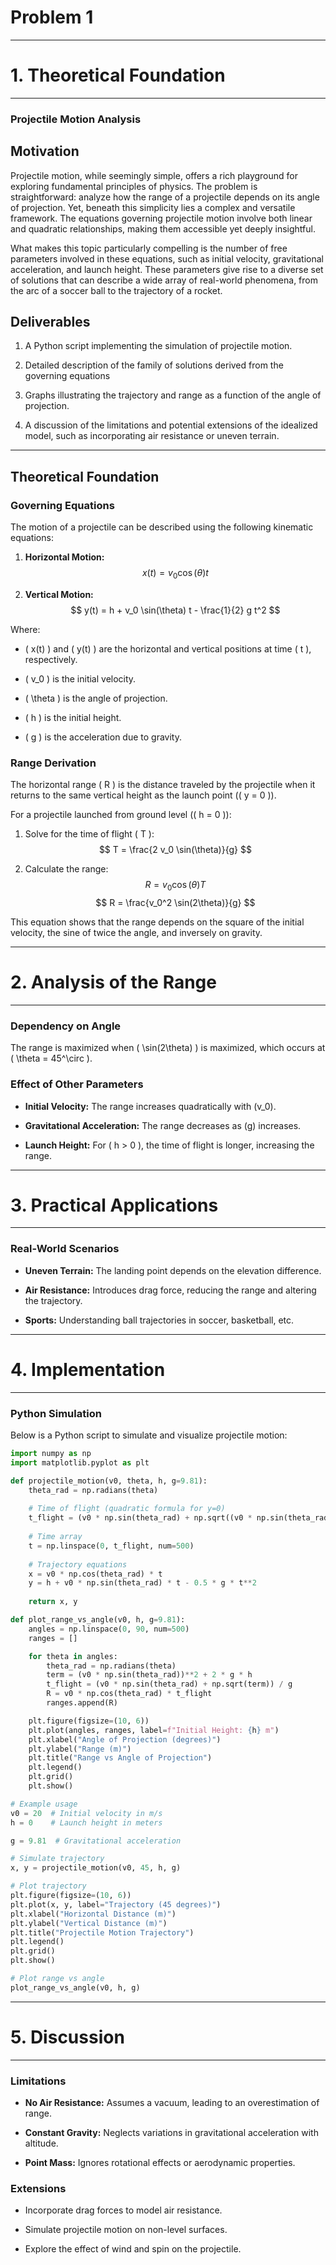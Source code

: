 # Problem 1
---
# 1. Theoretical Foundation
---

### Projectile Motion Analysis

## Motivation
Projectile motion, while seemingly simple, offers a rich playground for exploring fundamental principles of physics. The problem is straightforward: analyze how the range of a projectile depends on its angle of projection. Yet, beneath this simplicity lies a complex and versatile framework. The equations governing projectile motion involve both linear and quadratic relationships, making them accessible yet deeply insightful.

What makes this topic particularly compelling is the number of free parameters involved in these equations, such as initial velocity, gravitational acceleration, and launch height. These parameters give rise to a diverse set of solutions that can describe a wide array of real-world phenomena, from the arc of a soccer ball to the trajectory of a rocket.

## Deliverables
1. A Python script implementing the simulation of projectile motion.

2. Detailed description of the family of solutions derived from the governing equations

3. Graphs illustrating the trajectory and range as a function of the angle of projection.

4. A discussion of the limitations and potential extensions of the idealized model, such as incorporating air resistance or uneven terrain.

---

## Theoretical Foundation

### Governing Equations
The motion of a projectile can be described using the following kinematic equations:

1. **Horizontal Motion:**
   $$ x(t) = v_0 \cos(\theta) t $$

2. **Vertical Motion:**
   $$ y(t) = h + v_0 \sin(\theta) t - \frac{1}{2} g t^2 $$

Where:

- \( x(t) \) and \( y(t) \) are the horizontal and vertical positions at time \( t \), respectively.

- \( v_0 \) is the initial velocity.

- \( \theta \) is the angle of projection.

- \( h \) is the initial height.

- \( g \) is the acceleration due to gravity.

### Range Derivation
The horizontal range \( R \) is the distance traveled by the projectile when it returns to the same vertical height as the launch point (\( y = 0 \)).

For a projectile launched from ground level (\( h = 0 \)):
1. Solve for the time of flight \( T \):
   $$ T = \frac{2 v_0 \sin(\theta)}{g} $$

2. Calculate the range:
   $$ R = v_0 \cos(\theta) T $$
   $$ R = \frac{v_0^2 \sin(2\theta)}{g} $$

This equation shows that the range depends on the square of the initial velocity, the sine of twice the angle, and inversely on gravity.

---

# 2. Analysis of the Range
---

### Dependency on Angle
The range is maximized when \( \sin(2\theta) \) is maximized, which occurs at \( \theta = 45^\circ \).

### Effect of Other Parameters
- **Initial Velocity:** The range increases quadratically with \(v_0\). 

- **Gravitational Acceleration:** The range decreases as \(g\) increases.

- **Launch Height:** For \( h > 0 \), the time of flight is longer, increasing the range.

 ---

# 3. Practical Applications
---

### Real-World Scenarios
- **Uneven Terrain:** The landing point depends on the elevation difference.

- **Air Resistance:** Introduces drag force, reducing the range and altering the trajectory.

- **Sports:** Understanding ball trajectories in soccer, basketball, etc.

---

# 4. Implementation
---

### Python Simulation
Below is a Python script to simulate and visualize projectile motion:

```python
import numpy as np
import matplotlib.pyplot as plt

def projectile_motion(v0, theta, h, g=9.81):
    theta_rad = np.radians(theta)
    
    # Time of flight (quadratic formula for y=0)
    t_flight = (v0 * np.sin(theta_rad) + np.sqrt((v0 * np.sin(theta_rad))**2 + 2 * g * h)) / g
    
    # Time array
    t = np.linspace(0, t_flight, num=500)
    
    # Trajectory equations
    x = v0 * np.cos(theta_rad) * t
    y = h + v0 * np.sin(theta_rad) * t - 0.5 * g * t**2
    
    return x, y

def plot_range_vs_angle(v0, h, g=9.81):
    angles = np.linspace(0, 90, num=500)
    ranges = []

    for theta in angles:
        theta_rad = np.radians(theta)
        term = (v0 * np.sin(theta_rad))**2 + 2 * g * h
        t_flight = (v0 * np.sin(theta_rad) + np.sqrt(term)) / g
        R = v0 * np.cos(theta_rad) * t_flight
        ranges.append(R)

    plt.figure(figsize=(10, 6))
    plt.plot(angles, ranges, label=f"Initial Height: {h} m")
    plt.xlabel("Angle of Projection (degrees)")
    plt.ylabel("Range (m)")
    plt.title("Range vs Angle of Projection")
    plt.legend()
    plt.grid()
    plt.show()

# Example usage
v0 = 20  # Initial velocity in m/s
h = 0    # Launch height in meters

g = 9.81  # Gravitational acceleration

# Simulate trajectory
x, y = projectile_motion(v0, 45, h, g)

# Plot trajectory
plt.figure(figsize=(10, 6))
plt.plot(x, y, label="Trajectory (45 degrees)")
plt.xlabel("Horizontal Distance (m)")
plt.ylabel("Vertical Distance (m)")
plt.title("Projectile Motion Trajectory")
plt.legend()
plt.grid()
plt.show()

# Plot range vs angle
plot_range_vs_angle(v0, h, g)
```

 ---

# 5. Discussion

---

### Limitations
- **No Air Resistance:** Assumes a vacuum, leading to an overestimation of range.

- **Constant Gravity:** Neglects variations in gravitational acceleration with altitude.

- **Point Mass:** Ignores rotational effects or aerodynamic properties.

### Extensions
- Incorporate drag forces to model air resistance.

- Simulate projectile motion on non-level surfaces.

- Explore the effect of wind and spin on the projectile.
